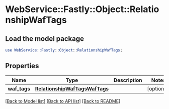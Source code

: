 # WebService::Fastly::Object::RelationshipWafTags

## Load the model package
```perl
use WebService::Fastly::Object::RelationshipWafTags;
```

## Properties
Name | Type | Description | Notes
------------ | ------------- | ------------- | -------------
**waf_tags** | [**RelationshipWafTagsWafTags**](RelationshipWafTagsWafTags.md) |  | [optional] 

[[Back to Model list]](../README.md#documentation-for-models) [[Back to API list]](../README.md#documentation-for-api-endpoints) [[Back to README]](../README.md)


